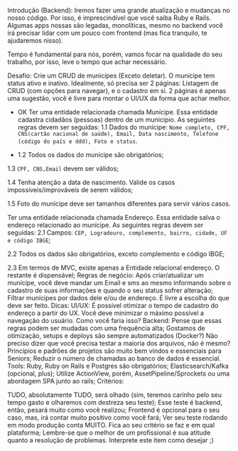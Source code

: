 Introdução (Backend):
Iremos fazer uma grande atualização e mudanças no nosso código. Por isso, é imprescindível que você saiba Ruby e Rails. Algumas apps nossas são legadas, monolíticas, mesmo no backend você irá precisar lidar com um pouco com frontend (mas fica tranquilo, te ajudaremos nisso).

Tempo é fundamental para nós, porém, vamos focar na qualidade do seu trabalho, por isso, leve o tempo que achar necessário.

Desafio:
Crie um CRUD de municípes (Exceto deletar). O munícipe tem status ativo e inativo. Idealmente, só precisa ser 2 páginas: Listagem de CRUD (com opções para navegar), e o cadastro em si. 2 páginas é apenas uma sugestão, você é livre para montar o UI/UX da forma que achar melhor.

- OK Ter uma entidade relacionada chamada Munícipe. Essa entidade cadastra cidadãos (pessoas) dentro de um município. As seguintes regras devem ser seguidas:
1.1 Dados do munícipe: `Nome completo, CPF, CNS(cartão nacional de saúde), Email, Data nascimento, Telefone (código do país e ddd), Foto e status`.

- 1.2 Todos os dados do munícipe são obrigatórios;

1.3 `CPF, CNS,Email` devem ser válidos;

1.4 Tenha atenção a data de nascimento. Valide os casos impossíveis/improváveis de serem válidos;

1.5 Foto do munícipe deve ser tamanhos diferentes para servir vários casos.




Ter uma entidade relacionada chamada Endereço. Essa entidade salva o endereço relacionado ao munícipe. As seguintes regras devem ser seguidas:
2.1 Campos: `CEP, Logradouro, complemento, bairro, cidade, UF e código IBGE`;

2.2 Todos os dados são obrigatórios, exceto complemento e código IBGE;

2.3 Em termos de MVC, existe apenas a Entidade relacional endereço. O restante é dispensável;
Regras de negócio:
Após criar/atualizar um munícipe, você deve mandar um Email e sms ao mesmo informando sobre o cadastro de suas informações e quando o seu status sofrer alteração;
Filtrar munícipes por dados dele e/ou de endereço. É livre a escolha do que deve ser feito.
Dicas:
UI/UX:
É possível otimizar o tempo de cadastro do endereço a partir do UX.
Você deve minimizar o máximo possível a navegação do usuário. Como você faria isso?
Backend:
Pense que essas regras podem ser mudadas com uma frequência alta;
Gostamos de otimização, setups e deploys são sempre automatizados (Docker?)
Não preciso dizer que você precisa testar a maioria dos arquivos, não é mesmo?
Princípios e padrões de projetos são muito bem vindos e essenciais para Seniors;
Reduzir o número de chamadas ao banco de dados é essencial.
Tools:
Ruby, Ruby on Rails e Postgres são obrigatórios;
Elasticsearch/Kafka (opcional, plus);
Utilize ActionView, porém, AssetPipeline/Sprockets ou uma abordagem SPA junto ao rails;
Critérios:

TUDO, absolutamente TUDO, será olhado (sim, teremos carinho pelo seu tempo gasto e olharemos com destreza seu teste);
Esse teste é backend, então, pesará muito como você realizou;
Frontend é opcional para o seu caso, mas, irá contar muito positivo como você fará;
Ver seu teste rodando em modo produção conta MUITO. Fica ao seu critério se faz e em qual plataforma;
Lembre-se que o melhor de um profissional é sua atitude quanto a resolução de problemas. Interprete este item como desejar ;)
